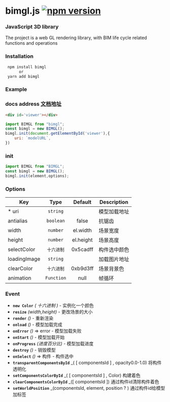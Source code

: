 # bimgl.js  [![npm version](https://img.shields.io/npm/v/bimgl.svg?sanitize=true)](https://www.npmjs.com/package/bimgl)

### JavaScript 3D library ##

The project is a web GL rendering library, with BIM life cycle related functions and operations

### Installation
```javascript
 npm install bimgl
      or
 yarn add bimgl
```

### Example

### docs address [文档地址](https://luojiong.github.io/bimgl-docs/)
```html
<div id='viewer'></div>
```
```javascript
import BIMGL from "bimgl";
const bimgl = new BIMGL();
bimgl.init(document.getElementById('viewer'),{
    uri: `modelURL`,
})
```
### init
```javascript
import BIMGL from "BIMGL";
const bimgl = new BIMGL();
bimgl.init(element,options);
```

### Options

| Key   | Type  | Default |  Description |
|  ----  | :----:  | :----: | --- |
| * uri|`string` |  |  模型加载地址 |
| antialias|`boolean` | false |  抗锯齿 |
| width | `number` | el.width | 场景宽度 |
| height | `number` | el.height | 场景高度 |
| selectColor | `十六进制` | 0x5cadff | 构件选中颜色|
| loadingImage | `string` |  |加载图片地址|
| clearColor | `十六进制` | 0xb9d3ff |场景背景色|
| animation | `Function` | null |帧循环|

### Event
- **`new Color`** _( 十六进制 )_ - 实例化一个颜色
- **`resize`** _(width,height)_ - 更改场景的大小
- **`render`** _()_ - 重新渲染
- **`onload`** _()_ -  模型加载完成
- **`onError`** _()_ => error - 模型加载失败 
- **`onStart`** _()_ - 模型加载开始
- **`onProgress`** _(进度百分比)_ - 模型加载进度
- **`destroy`** _()_ - 销毁模型
- **`onSelect`** _()_ => 构件 - 构件选中
- **`transparentComponentsById`** _( [ componentsId ] , opacity0.0-1.0) 将构件透明化
- **`setComponentsColorById`** _( [ componentsId ] , Color) 构建着色
- **`clearComponentsColorById`** _([ componentsId ]) 通过构件id清除构件着色
- **`setWorldPosition`** _(componentsId, element, position ? ) 通过构件id给模型加标签

